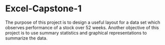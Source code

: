 # Excel-Capstone-1
The purpose of this project is to design a useful layout for a data set which observes performance of a stock over 52 weeks.  Another objective of this project is to use summary statistics and graphical representations to summarize the data.
